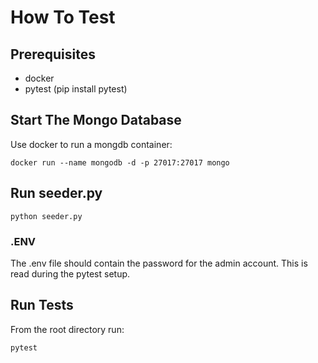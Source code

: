 # How To Test

## Prerequisites

- docker
- pytest (pip install pytest)

## Start The Mongo Database

Use docker to run a mongdb container:
``` 
docker run --name mongodb -d -p 27017:27017 mongo
``` 

## Run seeder.py

```
python seeder.py
```  

### .ENV
The .env file should contain the password for the admin account. This is read during the pytest setup.

## Run Tests

From the root directory run:
``` 
pytest
```
